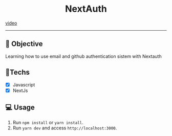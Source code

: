 <h1 align="center">
    NextAuth
</h1>

<a href="https://www.youtube.com/watch?v=o_wZIVmWteQ"> video </a> 

<hr>

## 🎯 Objective

Learning how to use email and github authentication sistem with Nextauth

## 🚀Techs

- [x] Javascript
- [x] NextJs

## 💻 Usage

1. Run `npm install` or `yarn install`.<br />
2. Run `yarn dev` and access `http://localhost:3000`.<br />
